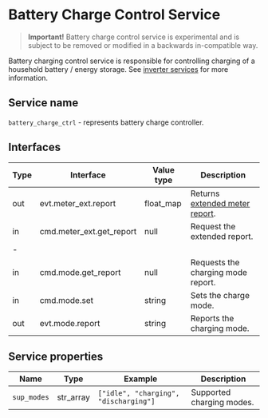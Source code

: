 # Battery Charge Control Service

> **Important!** Battery charge control service is experimental and is subject to be removed or modified in a backwards in-compatible way.

Battery charging control service is responsible for controlling charging of a household battery / energy storage. See [inverter services](/device_services/generic/inverter.md) for more 
information.

## Service name

`battery_charge_ctrl` - represents battery charge controller.

## Interfaces

| Type | Interface                | Value type | Description                                                                     |
|------|--------------------------|------------|---------------------------------------------------------------------------------|
| out  | evt.meter_ext.report     | float_map  | Returns [extended meter report](/device_services/generic/meter.md#definitions). |
| in   | cmd.meter_ext.get_report | null       | Request the extended report.                                                    |
| -    |                          |            |                                                                                 | 
| in   | cmd.mode.get_report      | null       | Requests the charging mode report.                                              |
| in   | cmd.mode.set             | string     | Sets the charge mode.                                                           |
| out  | evt.mode.report          | string     | Reports the charging mode.                                                      |

## Service properties

| Name        | Type      | Example                               | Description               |
|-------------|-----------|---------------------------------------|---------------------------|
| `sup_modes` | str_array | `["idle", "charging", "discharging"]` | Supported charging modes. |
